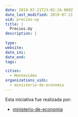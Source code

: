 ```yaml
---
date: 2019-07-21T23:02:24.000Z
date_last_modified: 2019-07-21
uid: precios-uy
title: |
  Precios.Uy
description: |
  
type: 
website: 
date_ini: 
date_end: 
tags:

cities: 
  - Montevideo
organizations_uids:
  - ministerio-de-economia
---
```


Esta iniciativa fue realizada por:

- [ministerio-de-economia](/organizaciones/ministerio-de-economia)
